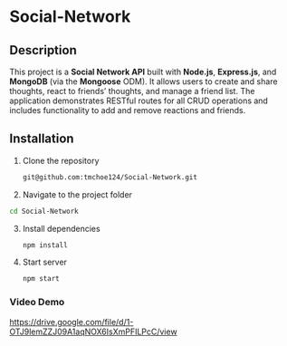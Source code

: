 # Social-Network

## Description

This project is a **Social Network API** built with **Node.js**, **Express.js**, and **MongoDB** (via the **Mongoose** ODM). It allows users to create and share thoughts, react to friends’ thoughts, and manage a friend list. The application demonstrates RESTful routes for all CRUD operations and includes functionality to add and remove reactions and friends.

## Installation

1. Clone the repository 
    ```bash
    git@github.com:tmchoe124/Social-Network.git
    ```
2. Navigate to the project folder
  ```bash
  cd Social-Network
  ```
3. Install dependencies
    ```bash
    npm install
    ```
4. Start server
    ```bash
    npm start
    ```
### Video Demo 
  https://drive.google.com/file/d/1-OTJ9lemZZJ09A1aqNOX6IsXmPFILPcC/view